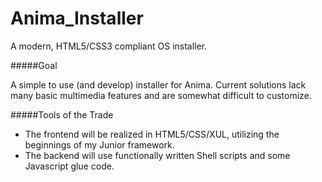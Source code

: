 Anima_Installer
===============

A modern, HTML5/CSS3 compliant OS installer.

#####Goal

A simple to use (and develop) installer for Anima. 
Current solutions lack many basic multimedia features and are somewhat difficult to customize. 

#####Tools of the Trade

* The frontend will be realized in HTML5/CSS/XUL, utilizing the beginnings of my Junior framework. 
* The backend will use functionally written Shell scripts and some Javascript glue code.
